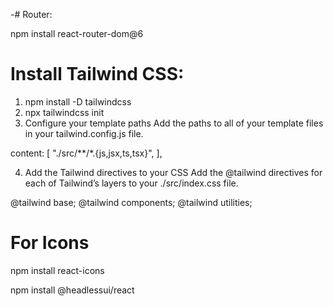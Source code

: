 -# Router:

npm install react-router-dom@6

# Install Tailwind CSS:

1. npm install -D tailwindcss
2. npx tailwindcss init
3. Configure your template paths
   Add the paths to all of your template files in your tailwind.config.js file.

content: [
"./src/**/*.{js,jsx,ts,tsx}",
],

4. Add the Tailwind directives to your CSS
   Add the @tailwind directives for each of Tailwind’s layers to your ./src/index.css file.

@tailwind base;
@tailwind components;
@tailwind utilities;

# For Icons

npm install react-icons

npm install @headlessui/react

<!-- npm install @headlessui/react
npm install @heroicons/react 

Pale green: #dde7dd
Earth green: #6a8f6b
Midnight blue: #221c42
Pale: #ffe0c9
White: #ffffff
